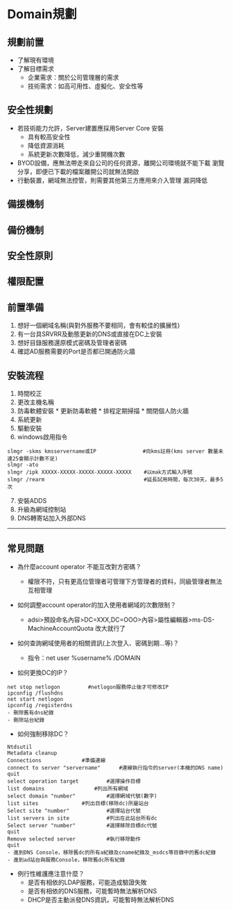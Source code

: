 # Domain規劃
## 規劃前置
* 了解現有環境
* 了解目標需求
	* 企業需求：關於公司管理層的需求
	* 技術需求：如高可用性、虛擬化、安全性等

## 安全性規劃
* 若技術能力允許，Server建置應採用Server Core 安裝
	* 具有較高安全性
	* 降低資源消耗
	* 系統更新次數降低，減少重開機次數
* BYOD設備，應無法帶走來自公司的任何資源，離開公司環境就不能下載 瀏覽 分享，即便已下載的檔案離開公司就無法開啟
* 行動裝置，網域無法控管，則需要其他第三方應用來介入管理
漏洞降低
## 備援機制
## 備份機制
## 安全性原則
## 權限配置
## 前置準備
1. 想好一個網域名稱(與對外服務不要相同，會有較佳的擴展性)
2. 有一台具SRVRR及動態更新的DNS或直接在DC上安裝
3. 想好目錄服務還原模式密碼及管理者密碼
4. 確認AD服務需要的Port是否都已開通防火牆
## 安裝流程
1. 時間校正
2. 更改主機名稱
3. 防毒軟體安裝
		* 更新防毒軟體
		* 排程定期掃描
		* 關閉個人防火牆
4. 系統更新
5. 驅動安裝
6. windows啟用指令
```
slmgr -skms kmsservername或IP	           #向kms註冊(kms server 數量未達25會顯示計數不足)
slmgr -ato
slmgr /ipk XXXXX-XXXXX-XXXXX-XXXXX-XXXXX	#以mak方式輸入序號
slmgr /rearm	                            #延長試用時間，每次30天，最多5次
```

7. 安裝ADDS
8. 升級為網域控制站
9. DNS轉寄站加入外部DNS
---
## 常見問題
* 為什麼account operator 不能互改對方密碼？
	* 權限不符，只有更高位管理者可管理下方管理者的資料，同級管理者無法互相管理
  
* 如何調整account operator的加入使用者網域的次數限制？
	* adsi>預設命名內容>DC=XXX,DC=OOO>內容>屬性編輯器>ms-DS-MachineAccountQuota 改大就行了

* 如何查詢網域使用者的相關資訊(上次登入、密碼到期…等)？
	* 指令：net user %username% /DOMAIN

* 如何更換DC的IP？
```
net stop netlogon	      #netlogon服務停止後才可修改IP
ipconfig /flushdns
net start netlogon
ipconfig /registerdns
- 刪除舊有dns紀錄
- 刪除站台紀錄
```

* 如何強制移除DC？
```
Ntdsutil				
Metadata cleanup
Connections				#準備連線
connect to server "servername"		#連線執行指令的server(本機的DNS name)
quit
select operation target			#選擇操作目標
list domains				#列出所有網域
select domain "number"			#選擇網域代號(數字)
list sites 				#列出目標(移除dc)所屬站台
Select site "number"			#選擇站台代號
list servers in site			#列出在此站台所有dc
Select server "number"     		#選擇移除目標dc代號
quit
Remove selected server			#執行移除動作
quit
- 進到DNS Console，移除舊dc的所有a紀錄及cname紀錄及_msdcs等目錄中的舊dc紀錄
- 進到ad站台與服務Console，移除舊dc所有紀錄
```

* 例行性維護應注意什麼？
	* 是否有相依的LDAP服務，可能造成驗證失敗
	* 是否有相依的DNS服務，可能暫時無法解析DNS
	* DHCP是否主動派發DNS資訊，可能暫時無法解析DNS
	
	

